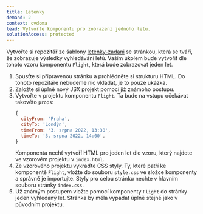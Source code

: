 ```yaml
---
title: Letenky
demand: 2
context: cvdoma
lead: Vytvořte komponentu pro zobrazení jednoho letu.
solutionAccess: protected
---
```


Vytvořte si repozitář ze šablony [letenky-zadani](https://github.com/Czechitas-podklady-WEB/letenky-zadani) se stránkou, která se tváří, že zobrazuje výsledky vyhledávání letů. Vaším úkolem bude vytvořit dle tohoto vzoru komponentu `Flight`, která bude zobrazovat jeden let.

1. Spusťte si připravenou stránku a prohlédněte si strukturu HTML. Do tohoto repozitáře nebudeme nic vkládat, je to pouze ukázka.
1. Založte si úplně nový JSX projekt pomocí již známoho postupu.
1. Vytvořte v projektu komponentu `Flight`. Ta bude na vstupu očekávat takovéto `props`:
   ```js
   {
     cityFrom: 'Praha',
     cityTo: 'Londýn',
     timeFrom: '3. srpna 2022, 13:30',
     timeTo: '3. srpna 2022, 14:00',
   }
   ```
   Komponenta nechť vytvoří HTML pro jeden let dle vzoru, který najdete ve vzorovém projektu v `index.html`.
1. Ze vzorového projektu vykraďte CSS styly. Ty, které patří ke komponentě `Flight`, vložte do souboru `style.css` ve složce komponenty a správně je importujte. Styly pro celou stránku nechte v hlavním souboru stránky `index.css`.
1. Už známým postupem vložte pomocí komponenty `Flight` do stránky jeden vyhledaný let. Stránka by měla vypadat úplně stejně jako v původním projektu.
